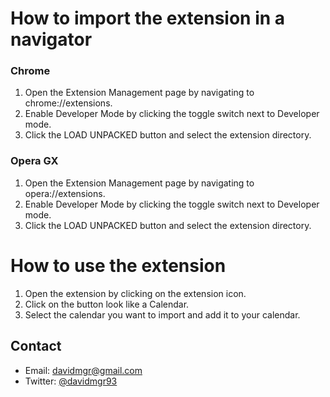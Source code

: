 # How to import the extension in a navigator

### Chrome

1. Open the Extension Management page by navigating to chrome://extensions.
2. Enable Developer Mode by clicking the toggle switch next to Developer mode.
3. Click the LOAD UNPACKED button and select the extension directory.

### Opera GX

1. Open the Extension Management page by navigating to opera://extensions.
2. Enable Developer Mode by clicking the toggle switch next to Developer mode.
3. Click the LOAD UNPACKED button and select the extension directory.

# How to use the extension

1. Open the extension by clicking on the extension icon.
2. Click on the button look like a Calendar.
3. Select the calendar you want to import and add it to your calendar.

## Contact

- Email: davidmgr@gmail.com
- Twitter: [@davidmgr93](https://twitter.com/davidmgr93)
